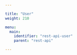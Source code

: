 ```yaml
---

title: "User"
weight: 210

menu:
  main:
    identifier: "rest-api-user"
    parent: "rest-api"

---
```


